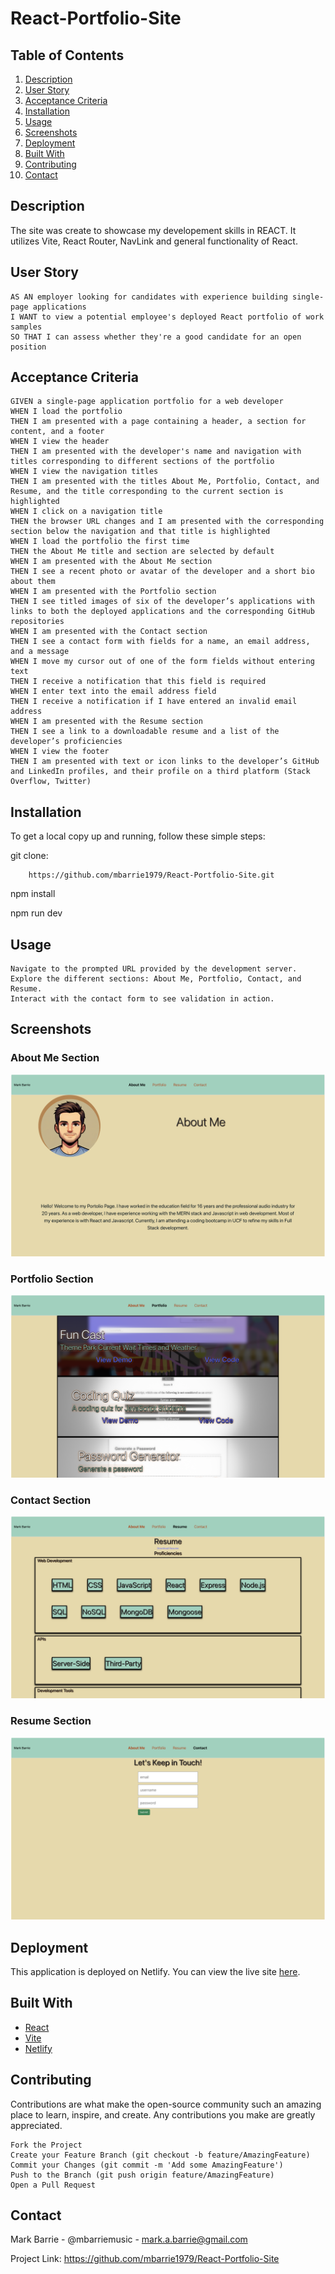 # React-Portfolio-Site


## Table of Contents
1. [Description](#description)
2. [User Story](#user-story)
3. [Acceptance Criteria](#acceptance-criteria)
4. [Installation](#installation)
5. [Usage](#usage)
6. [Screenshots](#screenshots)
7. [Deployment](#deployment)
8. [Built With](#built-with)
9. [Contributing](#contributing)
10. [Contact](#contact)


## Description

The site was create to showcase my developement skills in REACT.  It utilizes Vite, React Router, NavLink and general functionality of React. 


## User Story

    AS AN employer looking for candidates with experience building single-page applications
    I WANT to view a potential employee's deployed React portfolio of work samples
    SO THAT I can assess whether they're a good candidate for an open position

## Acceptance Criteria

    GIVEN a single-page application portfolio for a web developer
    WHEN I load the portfolio
    THEN I am presented with a page containing a header, a section for content, and a footer
    WHEN I view the header
    THEN I am presented with the developer's name and navigation with titles corresponding to different sections of the portfolio
    WHEN I view the navigation titles
    THEN I am presented with the titles About Me, Portfolio, Contact, and Resume, and the title corresponding to the current section is highlighted
    WHEN I click on a navigation title
    THEN the browser URL changes and I am presented with the corresponding section below the navigation and that title is highlighted
    WHEN I load the portfolio the first time
    THEN the About Me title and section are selected by default
    WHEN I am presented with the About Me section
    THEN I see a recent photo or avatar of the developer and a short bio about them
    WHEN I am presented with the Portfolio section
    THEN I see titled images of six of the developer’s applications with links to both the deployed applications and the corresponding GitHub repositories
    WHEN I am presented with the Contact section
    THEN I see a contact form with fields for a name, an email address, and a message
    WHEN I move my cursor out of one of the form fields without entering text
    THEN I receive a notification that this field is required
    WHEN I enter text into the email address field
    THEN I receive a notification if I have entered an invalid email address
    WHEN I am presented with the Resume section
    THEN I see a link to a downloadable resume and a list of the developer’s proficiencies
    WHEN I view the footer
    THEN I am presented with text or icon links to the developer’s GitHub and LinkedIn profiles, and their profile on a third platform (Stack Overflow, Twitter)


## Installation

To get a local copy up and running, follow these simple steps:

git clone:
  
        https://github.com/mbarrie1979/React-Portfolio-Site.git

npm install

npm run dev

## Usage

    Navigate to the prompted URL provided by the development server.
    Explore the different sections: About Me, Portfolio, Contact, and Resume.
    Interact with the contact form to see validation in action.

## Screenshots

### About Me Section
![About Me Section](./src/assets/readme_screenshots/AboutMe.png)


### Portfolio Section
![Portfolio Section](./src/assets/readme_screenshots/Portfolio.png)


### Contact Section
![Contact Section](./src/assets/readme_screenshots/Resume.png)


### Resume Section
![Resume Section](./src/assets/readme_screenshots/Contact.png)



## Deployment

This application is deployed on Netlify. You can view the live site [here](https://deploy-preview-17--roaring-brioche-01aedd.netlify.app/).

## Built With

* [React](https://reactjs.org/)
* [Vite](https://vitejs.dev/)
* [Netlify](https://www.netlify.com/)

## Contributing

Contributions are what make the open-source community such an amazing place to learn, inspire, and create. Any contributions you make are greatly appreciated.

    Fork the Project
    Create your Feature Branch (git checkout -b feature/AmazingFeature)
    Commit your Changes (git commit -m 'Add some AmazingFeature')
    Push to the Branch (git push origin feature/AmazingFeature)
    Open a Pull Request


## Contact

Mark Barrie - @mbarriemusic - mark.a.barrie@gmail.com

Project Link: https://github.com/mbarrie1979/React-Portfolio-Site
